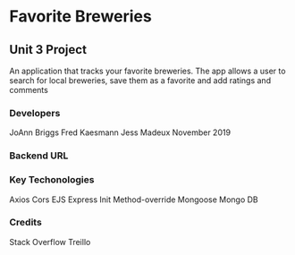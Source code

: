 # Favorite Breweries

## Unit 3 Project

An application that tracks your favorite breweries. The app allows a user to search for local breweries, save them as a favorite and add ratings and comments

### Developers

JoAnn Briggs
Fred Kaesmann
Jess Madeux
November 2019

### Backend URL

### Key Techonologies

Axios
Cors
EJS
Express
Init
Method-override
Mongoose
Mongo DB

### Credits

Stack Overflow
Treillo
